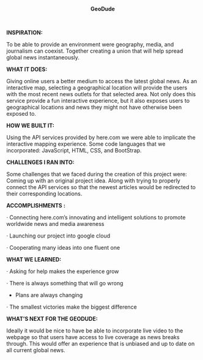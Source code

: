 <p align="center">
    <strong>GeoDude</strong>
</p>
<p>
    <strong>
        <br/>
    </strong>
</p>
<p>
    <strong>INSPIRATION:</strong>
</p>
<p>
    To be able to provide an environment were geography, media, and journalism
    can coexist. Together creating a union that will help spread global news
    instantaneously.
</p>
<p>
    <strong>WHAT IT DOES: </strong>
</p>
<p>
    Giving online users a better medium to access the latest global news. As an
    interactive map, selecting a geographical location will provide the users
    with the most recent news outlets for that selected area. Not only does
    this service provide a fun interactive experience, but it also exposes
    users to geographical locations and news they might not have otherwise been
    exposed to.
</p>
<p>
    <strong>HOW WE BUILT IT:</strong>
</p>
<p>
    Using the API services provided by here.com we were able to implicate the
    interactive mapping experience. Some code languages that we incorporated:
    JavaScript, HTML, CSS, and BootStrap.
</p>
<p>
    <strong>CHALLENGES I RAN INTO:</strong>
</p>
<p>
    Some challenges that we faced during the creation of this project were:
    Coming up with an original project idea. Along with trying to properly
    connect the API services so that the newest articles would be redirected to
    their corresponding locations.
</p>
<p>
    <strong>ACCOMPLISHMENTS</strong>
    <strong>: </strong>
</p>
<p>
    · Connecting here.com’s innovating and intelligent solutions to promote
    worldwide news and media awareness
</p>
<p>
    · Launching our project into google cloud
</p>
<p>
    · Cooperating many ideas into one fluent one
</p>
<p>
    <strong>WHAT WE LEARNED:</strong>
</p>
<p>
    · Asking for help makes the experience grow
</p>
<p>
    · There is always something that will go wrong
</p>
<ul>
    <li>
        Plans are always changing
    </li>
</ul>
<p>
    · The smallest victories make the biggest difference
</p>
<p>
    <strong>WHAT’S NEXT FOR THE GEODUDE:</strong>
</p>
<p>
    Ideally it would be nice to have be able to incorporate live video to the
    webpage so that users have access to live coverage as news breaks through.
    This would offer an experience that is unbiased and up to date on all
    current global news.
</p>

